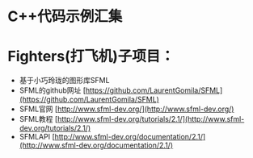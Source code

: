 # C++代码示例汇集

# Fighters(打飞机)子项目：

* 基于小巧玲珑的图形库SFML 
* SFML的github网址 [https://github.com/LaurentGomila/SFML](https://github.com/LaurentGomila/SFML)
* SFML官网 [http://www.sfml-dev.org/](http://www.sfml-dev.org/)
* SFML教程 [http://www.sfml-dev.org/tutorials/2.1/](http://www.sfml-dev.org/tutorials/2.1/)
* SFMLAPI [http://www.sfml-dev.org/documentation/2.1/](http://www.sfml-dev.org/documentation/2.1/)